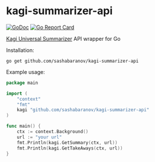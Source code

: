 # kagi-summarizer-api

[![GoDoc](http://img.shields.io/badge/GoDoc-Reference-blue.svg)](https://godoc.org/github.com/sashabaranov/kagi-summarizer-api)
[![Go Report Card](https://goreportcard.com/badge/github.com/sashabaranov/go-gpt3)](https://goreportcard.com/report/github.com/sashabaranov/kagi-summarizer-api)


[Kagi Universal Summarizer](https://labs.kagi.com/ai/sum) API wrapper for Go

Installation:
```
go get github.com/sashabaranov/kagi-summarizer-api
```


Example usage:

```go
package main

import (
	"context"
	"fmt"
	kagi "github.com/sashabaranov/kagi-summarizer-api"
)

func main() {
	ctx := context.Background()
	url := "your url"
	fmt.Println(kagi.GetSummary(ctx, url))
	fmt.Println(kagi.GetTakeAways(ctx, url))
}

```
